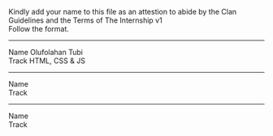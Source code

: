 Kindly add your name to this file as an attestion to abide by the Clan Guidelines and the Terms of The Internship v1
<br/> Follow the format.<br/> 
___
Name Olufolahan Tubi <br/>
Track HTML, CSS & JS
___
Name <br/>
Track
___
Name <br/>
Track
